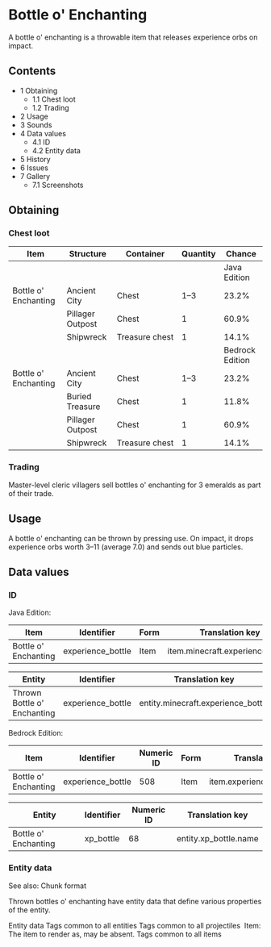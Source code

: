 # Bottle o' Enchanting
A bottle o' enchanting is a throwable item that releases experience orbs on impact.

## Contents
- 1 Obtaining
	- 1.1 Chest loot
	- 1.2 Trading
- 2 Usage
- 3 Sounds
- 4 Data values
	- 4.1 ID
	- 4.2 Entity data
- 5 History
- 6 Issues
- 7 Gallery
	- 7.1 Screenshots

## Obtaining
### Chest loot
| Item                 | Structure        | Container      | Quantity | Chance          |
|----------------------|------------------|----------------|----------|-----------------|
|                      |                  |                |          | Java Edition    |
| Bottle o' Enchanting | Ancient City     | Chest          | 1–3      | 23.2%           |
|                      | Pillager Outpost | Chest          | 1        | 60.9%           |
|                      | Shipwreck        | Treasure chest | 1        | 14.1%           |
|                      |                  |                |          | Bedrock Edition |
| Bottle o' Enchanting | Ancient City     | Chest          | 1–3      | 23.2%           |
|                      | Buried Treasure  | Chest          | 1        | 11.8%           |
|                      | Pillager Outpost | Chest          | 1        | 60.9%           |
|                      | Shipwreck        | Treasure chest | 1        | 14.1%           |

### Trading
Master-level cleric villagers sell bottles o' enchanting for 3 emeralds as part of their trade.

## Usage
A bottle o' enchanting can be thrown by pressing use. On impact, it drops experience orbs worth 3–11 (average 7.0) and sends out blue particles.

## Data values
### ID
Java Edition:

| Item                 | Identifier        | Form | Translation key                  |
|----------------------|-------------------|------|----------------------------------|
| Bottle o' Enchanting | experience_bottle | Item | item.minecraft.experience_bottle |

| Entity                      | Identifier        | Translation key                    |
|-----------------------------|-------------------|------------------------------------|
| Thrown Bottle o' Enchanting | experience_bottle | entity.minecraft.experience_bottle |

Bedrock Edition:

| Item                 | Identifier        | Numeric ID | Form | Translation key             |
|----------------------|-------------------|------------|------|-----------------------------|
| Bottle o' Enchanting | experience_bottle | 508        | Item | item.experience_bottle.name |

| Entity               | Identifier | Numeric ID | Translation key       |
|----------------------|------------|------------|-----------------------|
| Bottle o' Enchanting | xp_bottle  | 68         | entity.xp_bottle.name |

### Entity data
See also: Chunk format

Thrown bottles o' enchanting have entity data that define various properties of the entity.


 Entity data
Tags common to all entities
Tags common to all projectiles
 Item: The item to render as, may be absent.
Tags common to all items

